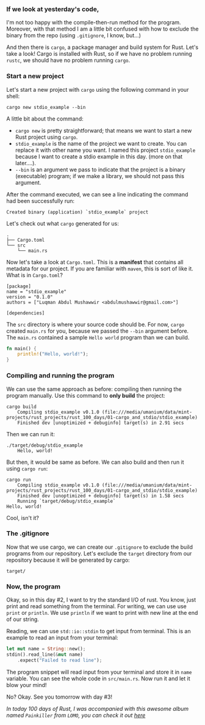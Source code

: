 ### If we look at yesterday's code,
I'm not too happy with the compile-then-run method for the program. Moreover, with that method I am a little bit confused with how to exclude the binary from the repo (using `.gitignore`, I know, but...)

And then there is `cargo`, a package manager and build system for Rust. Let's take a look! Cargo is installed with Rust, so if we have no problem running `rustc`, we should have no problem running `cargo`.

### Start a new project
Let's start a new project with `cargo` using the following command in your shell:
```
cargo new stdio_example --bin
```

A little bit about the command:
- `cargo new` is pretty straightforward; that means we want to start a new Rust project using `cargo`.
- `stdio_example` is the name of the project we want to create. You can replace it with other name you want. I named this project `stdio_example` because I want to create a stdio example in this day. (more on that later....).
- `--bin` is an argument we pass to indicate that the project is a binary (executable) program; if we make a library, we should not pass this argument.

After the command executed, we can see a line indicating the command had been successfully run:
```
Created binary (application) `stdio_example` project
```

Let's check out what `cargo` generated for us:
```
.
├── Cargo.toml
└── src
    └── main.rs
```

Now let's take a look at `Cargo.toml`. This is a **manifest** that contains all metadata for our project. If you are familiar with `maven`, this is sort of like it. What is in `Cargo.toml`?
```
[package]
name = "stdio_example"
version = "0.1.0"
authors = ["Luqman Abdul Mushawwir <abdulmushawwir@gmail.com>"]

[dependencies]
```

The `src` directory is where your source code should be. For now, `cargo` created `main.rs` for you, because we passed the `--bin` argument before. The `main.rs` contained a sample `Hello world` program than we can build.
```rust
fn main() {
    println!("Hello, world!");
}
```

### Compiling and running the program
We can use the same approach as before: compiling then running the program manually. Use this command to **only build** the project:
```
cargo build
    Compiling stdio_example v0.1.0 (file:///media/umanium/data/mint-projects/rust_projects/rust_100_days/01-cargo_and_stdio/stdio_example)
    Finished dev [unoptimized + debuginfo] target(s) in 2.91 secs
```

Then we can run it:
```
./target/debug/stdio_example
    Hello, world!
```

But then, it would be same as before. We can also build and then run it using `cargo run`:
```
cargo run
    Compiling stdio_example v0.1.0 (file:///media/umanium/data/mint-projects/rust_projects/rust_100_days/01-cargo_and_stdio/stdio_example)
    Finished dev [unoptimized + debuginfo] target(s) in 1.58 secs
    Running `target/debug/stdio_example`
Hello, world!

```

Cool, isn't it?

### The .gitignore
Now that we use cargo, we can create our `.gitignore` to exclude the build programs from our repository. Let's exclude the `target` directory from our repository because it will be generated by cargo:
```
target/
```

### Now, the program
Okay, so in this day #2, I want to try the standard I/O of rust. You know, just print and read something from the terminal. For writing, we can use use `print` or `println`. We use `println` if we want to print with new line at the end of our string.

Reading, we can use `std::io::stdin` to get input from terminal. This is an example to read an input from your terminal:
```rust
let mut name = String::new();
stdin().read_line(&mut name)
    .expect("Failed to read line");
```

The program snippet will read input from your terminal and store it in `name` variable. You can see the whole code in `src/main.rs`. Now run it and let it blow your mind!

No? Okay. See you tomorrow with day #3!

*In today 100 days of Rust, I was accompanied with this awesome album named `Painkiller` from `LOMO`, you can check it out [here](https://www.youtube.com/watch?v=2-AJLOH6o8w)*